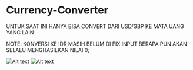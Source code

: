 # Currency-Converter

UNTUK SAAT INI HANYA BISA CONVERT DARI USD/GBP KE MATA UANG YANG LAIN

NOTE: KONVERSI KE IDR MASIH BELUM DI FIX INPUT BERAPA PUN AKAN SELALU MENGHASILKAN NILAI 0;

![Alt text](https://cdn.discordapp.com/attachments/904221536163078145/1025317447508688929/unknown.png "SCREENSHOT")
![Alt text](https://tenor.com/bldH7.gif "sad")